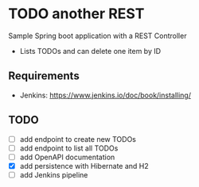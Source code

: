 # TODO another REST

Sample Spring boot application with a REST Controller 

* Lists TODOs and can delete one item by ID

## Requirements

- Jenkins: https://www.jenkins.io/doc/book/installing/

## TODO

- [ ] add endpoint to create new TODOs
- [ ] add endpoint to list all TODOs
- [ ] add OpenAPI documentation
- [x] add persistence with Hibernate and H2
- [ ] add Jenkins pipeline